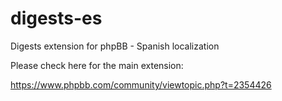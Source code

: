 # digests-es
Digests extension for phpBB - Spanish localization

Please check here for the main extension:

https://www.phpbb.com/community/viewtopic.php?t=2354426
